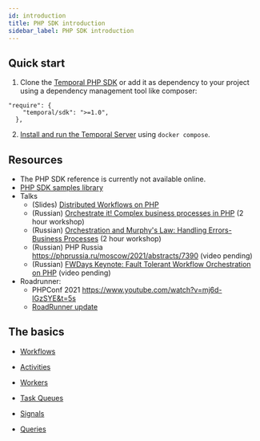 ```yaml
---
id: introduction
title: PHP SDK introduction
sidebar_label: PHP SDK introduction
---
```


## Quick start

1. Clone the [Temporal PHP SDK](https://github.com/temporalio/sdk-php) or add it as dependency to your project using a dependency management tool like composer:

```composer
"require": {
    "temporal/sdk": ">=1.0",
  },
```

2. [Install and run the Temporal Server](/docs/server/quick-install) using `docker compose`.

## Resources

- The PHP SDK reference is currently not available online.
- [PHP SDK samples library](/docs/samples-library/#php)
- Talks
    - (Slides) [Distributed Workflows on PHP](https://docs.google.com/presentation/d/1NBZlnJFCc-PgYxQk0_YYxUTmfKgzUf6Z-XHXfPETLac/edit?usp=sharing)
    - (Russian) [Orchestrate it! Complex business processes in PHP](https://www.youtube.com/watch?v=upL8o-OXYEc) (2 hour workshop)
    - (Russian) [Orchestration and Murphy's Law: Handling Errors-Business Processes](https://www.youtube.com/watch?v=0NCMEaFMj_M) (2 hour workshop)
    - (Russian) PHP Russia https://phprussia.ru/moscow/2021/abstracts/7390 (video pending)
    - (Russian) [FWDays Keynote: Fault Tolerant Workflow Orchestration on PHP](https://fwdays.com/en/event/php-fwdays-2021/review/fault-tolerant-workflow-orchestration-on-php) (video pending)
- Roadrunner:
    - PHPConf 2021 https://www.youtube.com/watch?v=mj6d-IGzSYE&t=5s
    - [RoadRunner update](https://www.reddit.com/r/PHP/comments/pnexyy/roadrunner_240_queue_and_keyvalue_drivers/)

## The basics

- [Workflows](/docs/php/workflows)

- [Activities](/docs/php/activities)

- [Workers](/docs/php/workers)

- [Task Queues](/docs/php/task-queues)

- [Signals](/docs/php/signals)

- [Queries](/docs/php/queries)

